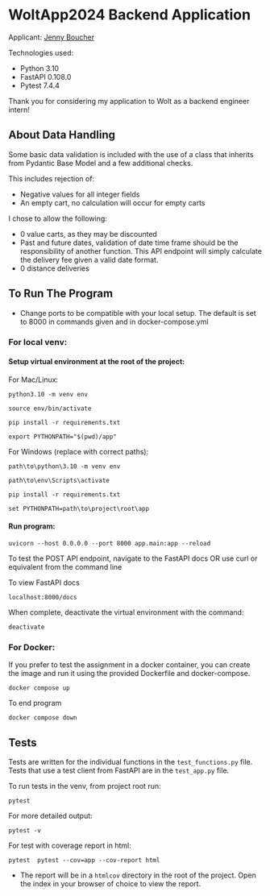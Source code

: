 # WoltApp2024 Backend Application 

Applicant: [Jenny Boucher](https://www.github.com/jboucher154)

Technologies used: 
- Python 3.10
- FastAPI 0.108.0
- Pytest 7.4.4

Thank you for considering my application to Wolt as a backend 
engineer intern!

## About Data Handling

Some basic data validation is included with the use of a class 
that inherits from Pydantic Base Model and a few additional checks.

This includes rejection of:
- Negative values for all integer fields 
- An empty cart, no calculation will occur for empty carts

I chose to allow the following:
- 0 value carts, as they may be discounted
- Past and future dates, validation of date time frame should be 
the responsibility of another function. This API endpoint will simply calculate the delivery fee given a valid date format.
- 0 distance deliveries

## To Run The Program

- Change ports to be compatible with your local setup. 
The default is set to 8000 in commands given and in docker-compose.yml

### For local venv:

#### Setup virtual environment at the root of the project:

For Mac/Linux:

```commandline
python3.10 -m venv env

source env/bin/activate

pip install -r requirements.txt

export PYTHONPATH="$(pwd)/app" 
```


For Windows (replace with correct paths):
```commandline
path\to\python\3.10 -m venv env

path\to\env\Scripts\activate

pip install -r requirements.txt

set PYTHONPATH=path\to\project\root\app
```

#### Run program:

```commandline
uvicorn --host 0.0.0.0 --port 8000 app.main:app --reload
```

To test the POST API endpoint, navigate to the FastAPI docs OR use 
curl or equivalent from the command line

To view FastAPI docs
```commandline
localhost:8000/docs
```

When complete, deactivate the virtual environment with the command: 
```
deactivate
```

### For Docker:

If you prefer to test the assignment in a docker container, 
you can create the image and run it using the provided Dockerfile and 
docker-compose.

```
docker compose up
```

To end program

```
docker compose down
```

## Tests

Tests are written for the individual functions in the `test_functions.py`
file. Tests that use a test client from FastAPI are in the `test_app.py` 
file.

To run tests in the venv, from project root run:
```
pytest
```
For more detailed output:
```commandline
pytest -v
``` 
For test with coverage report in html:
```commandline
pytest  pytest --cov=app --cov-report html
```
- The report will be in a `htmlcov` directory in the root of the project. 
Open the index in your browser of choice to view the report.
